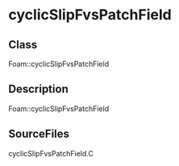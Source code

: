 # cyclicSlipFvsPatchField 
## Class
Foam::cyclicSlipFvsPatchField

## Description
Foam::cyclicSlipFvsPatchField

## SourceFiles
cyclicSlipFvsPatchField.C


